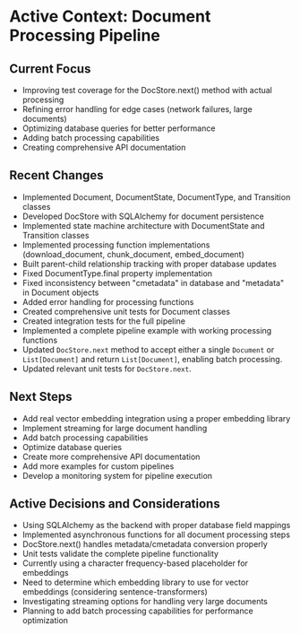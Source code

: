 # Active Context: Document Processing Pipeline

## Current Focus
- Improving test coverage for the DocStore.next() method with actual processing
- Refining error handling for edge cases (network failures, large documents)
- Optimizing database queries for better performance
- Adding batch processing capabilities
- Creating comprehensive API documentation

## Recent Changes
- Implemented Document, DocumentState, DocumentType, and Transition classes
- Developed DocStore with SQLAlchemy for document persistence
- Implemented state machine architecture with DocumentState and Transition classes
- Implemented processing function implementations (download_document, chunk_document, embed_document)
- Built parent-child relationship tracking with proper database updates
- Fixed DocumentType.final property implementation
- Fixed inconsistency between "cmetadata" in database and "metadata" in Document objects
- Added error handling for processing functions
- Created comprehensive unit tests for Document classes
- Created integration tests for the full pipeline
- Implemented a complete pipeline example with working processing functions
- Updated `DocStore.next` method to accept either a single `Document` or `List[Document]` and return `List[Document]`, enabling batch processing.
- Updated relevant unit tests for `DocStore.next`.


## Next Steps
- Add real vector embedding integration using a proper embedding library
- Implement streaming for large document handling
- Add batch processing capabilities
- Optimize database queries
- Create more comprehensive API documentation
- Add more examples for custom pipelines
- Develop a monitoring system for pipeline execution


## Active Decisions and Considerations
- Using SQLAlchemy as the backend with proper database field mappings
- Implemented asynchronous functions for all document processing steps
- DocStore.next() handles metadata/cmetadata conversion properly
- Unit tests validate the complete pipeline functionality
- Currently using a character frequency-based placeholder for embeddings
- Need to determine which embedding library to use for vector embeddings (considering sentence-transformers)
- Investigating streaming options for handling very large documents
- Planning to add batch processing capabilities for performance optimization
